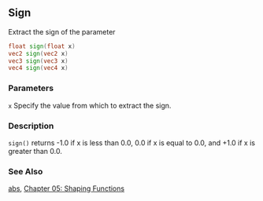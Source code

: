 ## Sign
Extract the sign of the parameter

```glsl
float sign(float x)  
vec2 sign(vec2 x)  
vec3 sign(vec3 x)  
vec4 sign(vec4 x)
```

### Parameters
```x``` Specify the value from which to extract the sign.

### Description
```sign()``` returns -1.0 if x is less than 0.0, 0.0 if x is equal to 0.0, and +1.0 if x is greater than 0.0.

<div class="simpleFunction" data="y = sign(x); "></div>

### See Also
[abs](index.html#abs.md), [Chapter 05: Shaping Functions](../05/)